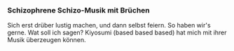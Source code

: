### Schizophrene Schizo-Musik mit Brüchen

Sich erst drüber lustig machen, und dann selbst feiern. So haben wir's gerne. Wat soll ich sagen? Kiyosumi (based based based) hat mich mit ihrer Musik überzeugen können.